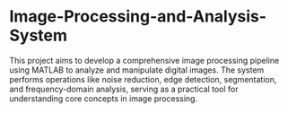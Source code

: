 # Image-Processing-and-Analysis-System
This project aims to develop a comprehensive image processing pipeline using MATLAB to analyze and manipulate digital images. The system performs operations like noise reduction, edge detection, segmentation, and frequency-domain analysis, serving as a practical tool for understanding core concepts in image processing.

